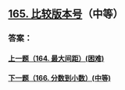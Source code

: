 ## [165. 比较版本号](https://leetcode-cn.com/problems/compare-version-numbers/)（中等）





### 答案：



#### [上一题（164. 最大间距）(困难)](https://github.com/sdwwld/leetCode/blob/master/src/main/java/com/wld/java/leetcode/leetCode0164.md)

#### [下一题（166. 分数到小数）(中等)](https://github.com/sdwwld/leetCode/blob/master/src/main/java/com/wld/java/leetcode/leetCode0166.md)